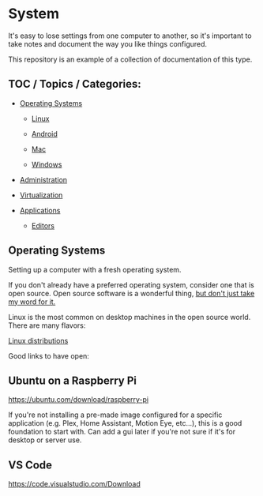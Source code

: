 # System

It's easy to lose settings from one computer to another, so it's important to take notes and document the way you like things configured.

This repository is an example of a collection of documentation of this type.

## TOC / Topics / Categories:

- [Operating Systems](.)

  - [Linux](linux/distributions.md)

  - [Android](android/)

  - [Mac](mac/)

  - [Windows](windows/)

- [Administration](administration/)

- [Virtualization](virtualization/)

- [Applications](.)

  - [Editors](editors/)

## Operating Systems

Setting up a computer with a fresh operating system.

If you don't already have a preferred operating system, consider one that is open source. Open source software is a wonderful thing, [but don't just take my word for it.](https://opensource.guide)

Linux is the most common on desktop machines in the open source world. There are many flavors:

[Linux distributions](linux/distributions.md)

Good links to have open:

## Ubuntu on a Raspberry Pi

https://ubuntu.com/download/raspberry-pi

If you're not installing a pre-made image configured for a specific application (e.g. Plex, Home Assistant, Motion Eye, etc...), this is a good foundation to start with. Can add a gui later if you're not sure if it's for desktop or server use. 

## VS Code

https://code.visualstudio.com/Download
